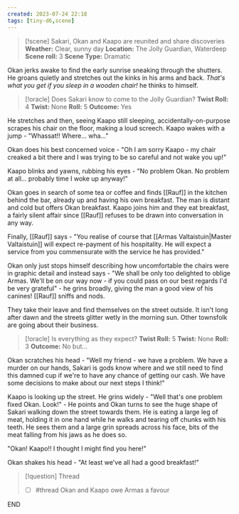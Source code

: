 ```yaml
---
created: 2023-07-24 22:18
tags: [tiny-d6,scene]
---
```

> [!scene] Sakari, Okan and Kaapo are reunited and share discoveries
> **Weather:** Clear, sunny day
> **Location:** The Jolly Guardian, Waterdeep
> **Scene roll:** 3
> **Scene Type:** Dramatic

Okan jerks awake to find the early sunrise sneaking through the shutters. He groans quietly and stretches out the kinks in his arms and back. *That's what you get if you sleep in a wooden chair!* he thinks to himself.

> [!oracle] Does Sakari know to come to the Jolly Guardian?
> **Twist Roll:** 4
> **Twist:** None
> **Roll:** 5
> **Outcome:** Yes

He stretches and then, seeing Kaapo still sleeping, accidentally-on-purpose scrapes his chair on the floor, making a loud screech. Kaapo wakes with a jump - "Whassat!! Where... wha..."

Okan does his best concerned voice - "Oh I am sorry Kaapo - my chair creaked a bit there and I was trying to be so careful and not wake you up!"

Kaapo blinks and yawns, rubbing his eyes - "No problem Okan. No problem at all... probably time I woke up anyway!"

Okan goes in search of some tea or coffee and finds [[Rauf]] in the kitchen behind the bar, already up and having his own breakfast. The man is distant and cold but offers Okan breakfast. Kaapo joins him and they eat breakfast, a fairly silent affair since [[Rauf]] refuses to be drawn into conversation in any way.

Finally, [[Rauf]] says - "You realise of course that [[Armas Valtaistuin|Master Valtaistuin]] will expect re-payment of his hospitality. He will expect a service from you commensurate with the service he has provided."

Okan only just stops himself describing how uncomfortable the chairs were in graphic detail and instead says - "We shall be only too delighted to oblige Armas. We'll be on our way now - if you could pass on our best regards I'd be very grateful" - he grins broadly, giving the man a good view of his canines! [[Rauf]] sniffs and nods.

They take their leave and find themselves on the street outside. It isn't long after dawn and the streets glitter wetly in the morning sun. Other townsfolk are going about their business.

> [!oracle] Is everything as they expect?
> **Twist Roll:** 5
> **Twist:** None
> **Roll:** 3
> **Outcome:** No but...

Okan scratches his head - "Well my friend - we have a problem. We have a murder on our hands, Sakari is gods know where and we still need to find this damned cup if we're to have any chance of getting our cash. We have some decisions to make about our next steps I think!"

Kaapo is looking up the street. He grins widely - "Well that's one problem fixed Okan. Look!" - He points and Okan turns to see the huge shape of Sakari walking down the street towards them. He is eating a large leg of meat, holding it in one hand while he walks and tearing off chunks with his teeth. He sees them and a large grin spreads across his face, bits of the meat falling from his jaws as he does so.

"Okan! Kaapo!! I thought I might find you here!"

Okan shakes his head - "At least we've all had a good breakfast!"

> [!question] Thread
> - [ ] #thread Okan and Kaapo owe Armas a favour 

END